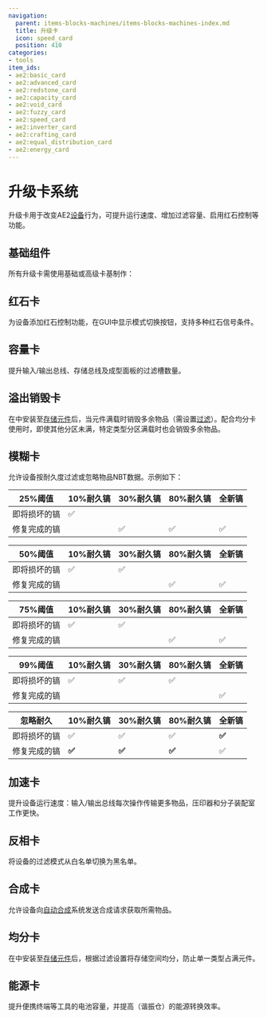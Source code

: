 ```yaml
---
navigation:
  parent: items-blocks-machines/items-blocks-machines-index.md
  title: 升级卡
  icon: speed_card
  position: 410
categories:
- tools
item_ids:
- ae2:basic_card
- ae2:advanced_card
- ae2:redstone_card
- ae2:capacity_card
- ae2:void_card
- ae2:fuzzy_card
- ae2:speed_card
- ae2:inverter_card
- ae2:crafting_card
- ae2:equal_distribution_card
- ae2:energy_card
---
```


# 升级卡系统

<Row>
  <ItemImage id="redstone_card" scale="2" />

  <ItemImage id="capacity_card" scale="2" />

  <ItemImage id="void_card" scale="2" />

  <ItemImage id="fuzzy_card" scale="2" />

  <ItemImage id="speed_card" scale="2" />

  <ItemImage id="inverter_card" scale="2" />

  <ItemImage id="crafting_card" scale="2" />

  <ItemImage id="equal_distribution_card" scale="2" />

  <ItemImage id="energy_card" scale="2" />
</Row>

升级卡用于改变AE2[设备](../ae2-mechanics/devices.md)行为，可提升运行速度、增加过滤容量、启用红石控制等功能。

## 基础组件

<Row>
  <ItemImage id="basic_card" scale="2" />

  <ItemImage id="advanced_card" scale="2" />
</Row>

所有升级卡需使用基础或高级卡基制作：

<Row>
  <RecipeFor id="basic_card" />

  <RecipeFor id="advanced_card" />
</Row>

## 红石卡

<ItemImage id="redstone_card" scale="2" />

为设备添加红石控制功能，在GUI中显示模式切换按钮，支持多种红石信号条件。

<RecipeFor id="redstone_card" />

## 容量卡

<ItemImage id="capacity_card" scale="2" />

提升输入/输出总线、存储总线及成型面板的过滤槽数量。

<RecipeFor id="capacity_card" />

## 溢出销毁卡

<ItemImage id="void_card" scale="2" />

在<ItemLink id="cell_workbench" />中安装至[存储元件](storage_cells.md)后，当元件满载时销毁多余物品（需设置[过滤](cell_workbench.md)）。配合均分卡使用时，即使其他分区未满，特定类型分区满载时也会销毁多余物品。

<RecipeFor id="void_card" />

## 模糊卡

<ItemImage id="fuzzy_card" scale="2" />

允许设备按耐久度过滤或忽略物品NBT数据。示例如下：

| 25%阈值              | 10%耐久镐 | 30%耐久镐 | 80%耐久镐 | 全新镐 |
| ------------------- | -------- | -------- | -------- | ----- |
| 即将损坏的镐          | ✅        |          |          |       |
| 修复完成的镐          |          | ✅        | ✅        | ✅     |

| 50%阈值              | 10%耐久镐 | 30%耐久镐 | 80%耐久镐 | 全新镐 |
| ------------------- | -------- | -------- | -------- | ----- |
| 即将损坏的镐          | ✅        | ✅        |          |       |
| 修复完成的镐          |          |          | ✅        | ✅     |

| 75%阈值              | 10%耐久镐 | 30%耐久镐 | 80%耐久镐 | 全新镐 |
| ------------------- | -------- | -------- | -------- | ----- |
| 即将损坏的镐          | ✅        | ✅        |          |       |
| 修复完成的镐          |          |          | ✅        | ✅     |

| 99%阈值              | 10%耐久镐 | 30%耐久镐 | 80%耐久镐 | 全新镐 |
| ------------------- | -------- | -------- | -------- | ----- |
| 即将损坏的镐          | ✅        | ✅        | ✅        |       |
| 修复完成的镐          |          |          |          | ✅     |

| 忽略耐久              | 10%耐久镐 | 30%耐久镐 | 80%耐久镐 | 全新镐 |
| ------------------- | -------- | -------- | -------- | ----- |
| 即将损坏的镐          | ✅        | ✅        | ✅        | **✅** |
| 修复完成的镐          | **✅**    | **✅**    | **✅**    | ✅     |

<RecipeFor id="fuzzy_card" />

## 加速卡

<ItemImage id="speed_card" scale="2" />

提升设备运行速度：输入/输出总线每次操作传输更多物品，压印器和分子装配室工作更快。

<RecipeFor id="speed_card" />

## 反相卡

<ItemImage id="inverter_card" scale="2" />

将设备的过滤模式从白名单切换为黑名单。

<RecipeFor id="inverter_card" />

## 合成卡

<ItemImage id="crafting_card" scale="2" />

允许设备向[自动合成](../ae2-mechanics/autocrafting.md)系统发送合成请求获取所需物品。

<RecipeFor id="crafting_card" />

## 均分卡

<ItemImage id="equal_distribution_card" scale="2" />

在<ItemLink id="cell_workbench" />中安装至[存储元件](storage_cells.md)后，根据过滤设置将存储空间均分，防止单一类型占满元件。

<RecipeFor id="equal_distribution_card" />

## 能源卡

<ItemImage id="energy_card" scale="2" />

提升便携终端等工具的电池容量，并提高<ItemLink id="vibration_chamber" />（谐振仓）的能源转换效率。

<RecipeFor id="energy_card" />